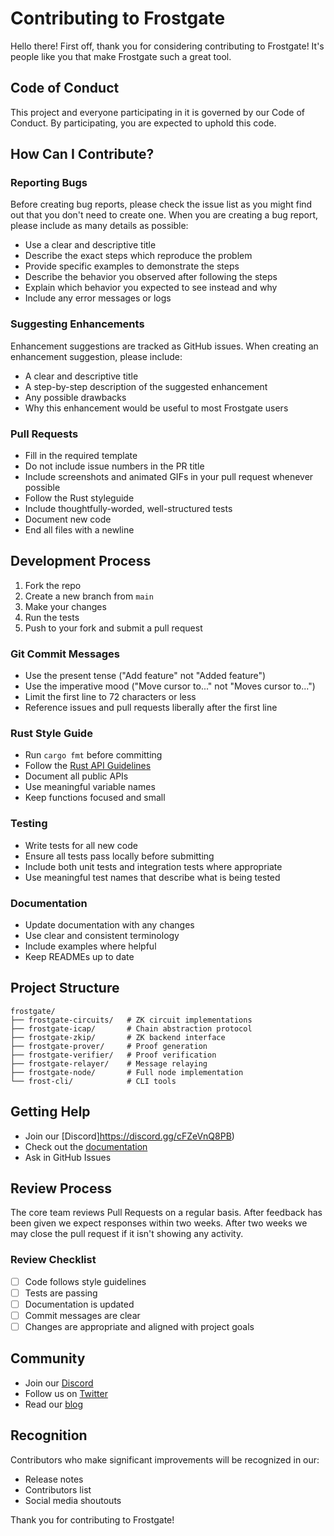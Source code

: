 # Contributing to Frostgate

Hello there! First off, thank you for considering contributing to Frostgate! It's people like you that make Frostgate such a great tool.

## Code of Conduct

This project and everyone participating in it is governed by our Code of Conduct. By participating, you are expected to uphold this code.

## How Can I Contribute?

### Reporting Bugs

Before creating bug reports, please check the issue list as you might find out that you don't need to create one. When you are creating a bug report, please include as many details as possible:

* Use a clear and descriptive title
* Describe the exact steps which reproduce the problem
* Provide specific examples to demonstrate the steps
* Describe the behavior you observed after following the steps
* Explain which behavior you expected to see instead and why
* Include any error messages or logs

### Suggesting Enhancements

Enhancement suggestions are tracked as GitHub issues. When creating an enhancement suggestion, please include:

* A clear and descriptive title
* A step-by-step description of the suggested enhancement
* Any possible drawbacks
* Why this enhancement would be useful to most Frostgate users

### Pull Requests

* Fill in the required template
* Do not include issue numbers in the PR title
* Include screenshots and animated GIFs in your pull request whenever possible
* Follow the Rust styleguide
* Include thoughtfully-worded, well-structured tests
* Document new code
* End all files with a newline

## Development Process

1. Fork the repo
2. Create a new branch from `main`
3. Make your changes
4. Run the tests
5. Push to your fork and submit a pull request

### Git Commit Messages

* Use the present tense ("Add feature" not "Added feature")
* Use the imperative mood ("Move cursor to..." not "Moves cursor to...")
* Limit the first line to 72 characters or less
* Reference issues and pull requests liberally after the first line

### Rust Style Guide

* Run `cargo fmt` before committing
* Follow the [Rust API Guidelines](https://rust-lang.github.io/api-guidelines/)
* Document all public APIs
* Use meaningful variable names
* Keep functions focused and small

### Testing

* Write tests for all new code
* Ensure all tests pass locally before submitting
* Include both unit tests and integration tests where appropriate
* Use meaningful test names that describe what is being tested

### Documentation

* Update documentation with any changes
* Use clear and consistent terminology
* Include examples where helpful
* Keep READMEs up to date

## Project Structure

```
frostgate/
├── frostgate-circuits/   # ZK circuit implementations
├── frostgate-icap/       # Chain abstraction protocol
├── frostgate-zkip/       # ZK backend interface
├── frostgate-prover/     # Proof generation
├── frostgate-verifier/   # Proof verification
├── frostgate-relayer/    # Message relaying
├── frostgate-node/       # Full node implementation
└── frost-cli/            # CLI tools
```

## Getting Help

* Join our [Discord]https://discord.gg/cFZeVnQ8PB)
* Check out the [documentation](https://github.com/frostgate/frostgate-docs/)
* Ask in GitHub Issues

## Review Process

The core team reviews Pull Requests on a regular basis. After feedback has been given we expect responses within two weeks. After two weeks we may close the pull request if it isn't showing any activity.

### Review Checklist

- [ ] Code follows style guidelines
- [ ] Tests are passing
- [ ] Documentation is updated
- [ ] Commit messages are clear
- [ ] Changes are appropriate and aligned with project goals

## Community

* Join our [Discord](https://discord.gg/cFZeVnQ8PB)
* Follow us on [Twitter](https://twitter.com/devfrostgate)
* Read our [blog](https://medium.com/@frostgate)

## Recognition

Contributors who make significant improvements will be recognized in our:

* Release notes
* Contributors list
* Social media shoutouts

Thank you for contributing to Frostgate! 